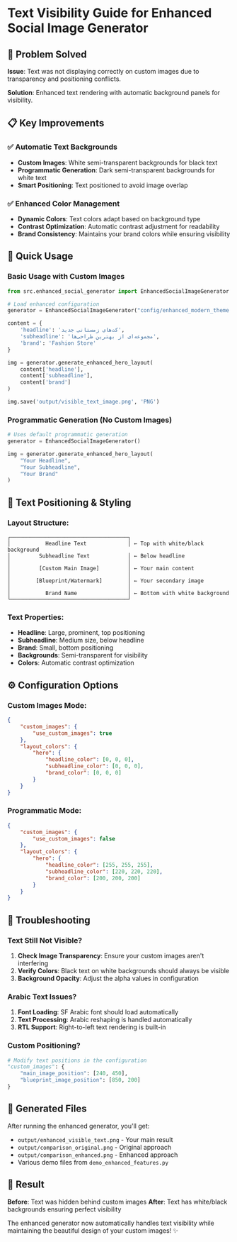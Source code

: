 # Text Visibility Guide for Enhanced Social Image Generator

## 🎯 Problem Solved

**Issue**: Text was not displaying correctly on custom images due to transparency and positioning conflicts.

**Solution**: Enhanced text rendering with automatic background panels for visibility.

## 📋 Key Improvements

### ✅ Automatic Text Backgrounds
- **Custom Images**: White semi-transparent backgrounds for black text
- **Programmatic Generation**: Dark semi-transparent backgrounds for white text
- **Smart Positioning**: Text positioned to avoid image overlap

### ✅ Enhanced Color Management
- **Dynamic Colors**: Text colors adapt based on background type
- **Contrast Optimization**: Automatic contrast adjustment for readability
- **Brand Consistency**: Maintains your brand colors while ensuring visibility

## 🚀 Quick Usage

### Basic Usage with Custom Images
```python
from src.enhanced_social_generator import EnhancedSocialImageGenerator

# Load enhanced configuration
generator = EnhancedSocialImageGenerator("config/enhanced_modern_theme.json")

content = {
    'headline': 'کت‌های زمستانی جدید',
    'subheadline': 'مجموعه‌ای از بهترین طراحی‌ها',
    'brand': 'Fashion Store'
}

img = generator.generate_enhanced_hero_layout(
    content['headline'],
    content['subheadline'],
    content['brand']
)

img.save('output/visible_text_image.png', 'PNG')
```

### Programmatic Generation (No Custom Images)
```python
# Uses default programmatic generation
generator = EnhancedSocialImageGenerator()

img = generator.generate_enhanced_hero_layout(
    "Your Headline",
    "Your Subheadline",
    "Your Brand"
)
```

## 🎨 Text Positioning & Styling

### Layout Structure:
```
┌─────────────────────────────────────┐
│           Headline Text             │ ← Top with white/black background
│         Subheadline Text            │ ← Below headline
│                                     │
│         [Custom Main Image]         │ ← Your main content
│                                     │
│        [Blueprint/Watermark]        │ ← Your secondary image
│                                     │
│           Brand Name                │ ← Bottom with white background
└─────────────────────────────────────┘
```

### Text Properties:
- **Headline**: Large, prominent, top positioning
- **Subheadline**: Medium size, below headline
- **Brand**: Small, bottom positioning
- **Backgrounds**: Semi-transparent for visibility
- **Colors**: Automatic contrast optimization

## ⚙️ Configuration Options

### Custom Images Mode:
```json
{
    "custom_images": {
        "use_custom_images": true
    },
    "layout_colors": {
        "hero": {
            "headline_color": [0, 0, 0],
            "subheadline_color": [0, 0, 0],
            "brand_color": [0, 0, 0]
        }
    }
}
```

### Programmatic Mode:
```json
{
    "custom_images": {
        "use_custom_images": false
    },
    "layout_colors": {
        "hero": {
            "headline_color": [255, 255, 255],
            "subheadline_color": [220, 220, 220],
            "brand_color": [200, 200, 200]
        }
    }
}
```

## 🔧 Troubleshooting

### Text Still Not Visible?
1. **Check Image Transparency**: Ensure your custom images aren't interfering
2. **Verify Colors**: Black text on white backgrounds should always be visible
3. **Background Opacity**: Adjust the alpha values in configuration

### Arabic Text Issues?
1. **Font Loading**: SF Arabic font should load automatically
2. **Text Processing**: Arabic reshaping is handled automatically
3. **RTL Support**: Right-to-left text rendering is built-in

### Custom Positioning?
```python
# Modify text positions in the configuration
"custom_images": {
    "main_image_position": [240, 450],
    "blueprint_image_position": [850, 200]
}
```

## 📁 Generated Files

After running the enhanced generator, you'll get:

- `output/enhanced_visible_text.png` - Your main result
- `output/comparison_original.png` - Original approach
- `output/comparison_enhanced.png` - Enhanced approach
- Various demo files from `demo_enhanced_features.py`

## 🎉 Result

**Before**: Text was hidden behind custom images
**After**: Text has white/black backgrounds ensuring perfect visibility

The enhanced generator now automatically handles text visibility while maintaining the beautiful design of your custom images! ✨
